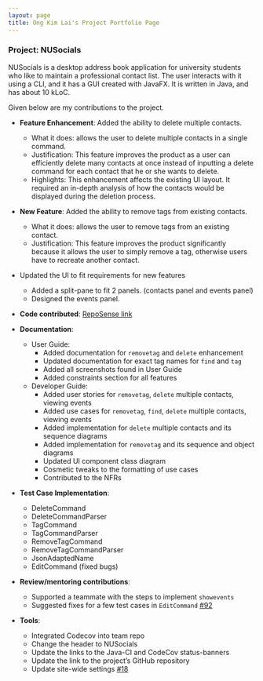 ```yaml
---
layout: page
title: Ong Kim Lai's Project Portfolio Page
---
```


### Project: NUSocials

NUSocials is a desktop address book application for university students who like to maintain a professional contact list. The user interacts with it using a CLI, and it has a GUI created with JavaFX. It is written in Java, and has about 10 kLoC.

Given below are my contributions to the project.

* **Feature Enhancement**: Added the ability to delete multiple contacts.
  * What it does: allows the user to delete multiple contacts in a single command.
  * Justification: This feature improves the product as a user can efficiently delete many contacts at once instead of inputting a delete command for each contact that he or she wants to delete.
  * Highlights: This enhancement affects the existing UI layout. It required an in-depth analysis of how the contacts would be displayed during the deletion process.

* **New Feature**: Added the ability to remove tags from existing contacts.
  * What it does: allows the user to remove tags from an existing contact.
  * Justification: This feature improves the product significantly because it allows the user to simply remove a tag, otherwise users have to recreate another contact.

* Updated the UI to fit requirements for new features
  * Added a split-pane to fit 2 panels. (contacts panel and events panel)
  * Designed the events panel.

* **Code contributed**: [RepoSense link](https://nus-cs2103-ay2122s2.github.io/tp-dashboard/?search=&sort=groupTitle&sortWithin=title&timeframe=commit&mergegroup=&groupSelect=groupByRepos&breakdown=true&checkedFileTypes=docs~functional-code~test-code~other&since=2022-02-18&tabOpen=true&tabType=authorship&tabAuthor=ongkimlai&tabRepo=AY2122S2-CS2103T-W11-1%2Ftp%5Bmaster%5D&authorshipIsMergeGroup=false&authorshipFileTypes=docs&authorshipIsBinaryFileTypeChecked=false&zA=ongkimlai&zR=AY2122S2-CS2103T-W11-1%2Ftp%5Bmaster%5D&zACS=81.23391812865498&zS=2022-02-18&zFS=&zU=2022-02-26&zMG=false&zFTF=commit&zFGS=groupByRepos&zFR=false)

* **Documentation**:
  * User Guide:
    * Added documentation for `removetag` and `delete` enhancement
    * Updated documentation for exact tag names for `find` and `tag`
    * Added all screenshots found in User Guide
    * Added constraints section for all features
  * Developer Guide:
    * Added user stories for `removetag`, `delete` multiple contacts, viewing events
    * Added use cases for `removetag`, `find`, `delete` multiple contacts, viewing events
    * Added implementation for `delete` multiple contacts and its sequence diagrams
    * Added implementation for `removetag` and its sequence and object diagrams
    * Updated UI component class diagram
    * Cosmetic tweaks to the formatting of use cases
    * Contributed to the NFRs

* **Test Case Implementation**:
  * DeleteCommand
  * DeleteCommandParser
  * TagCommand
  * TagCommandParser
  * RemoveTagCommand
  * RemoveTagCommandParser
  * JsonAdaptedName
  * EditCommand (fixed bugs)

* **Review/mentoring contributions**:
  * Supported a teammate with the steps to implement `showevents`
  * Suggested fixes for a few test cases in `EditCommand` [#92](https://github.com/AY2122S2-CS2103T-W11-1/tp/pull/92)

* **Tools**:
  * Integrated Codecov into team repo
  * Change the header to NUSocials
  * Update the links to the Java-CI and CodeCov status-banners
  * Update the link to the project’s GitHub repository
  * Update site-wide settings [#18](https://github.com/AY2122S2-CS2103T-W11-1/tp/pull/18)
